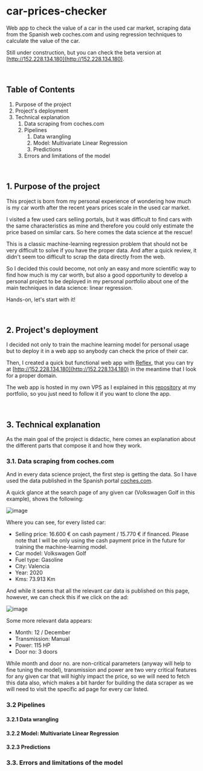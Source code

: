# car-prices-checker
Web app to check the value of a car in the used car market, scraping data from the Spanish web coches.com and using regression techniques to calculate the value of the car.

Still under construction, but you can check the beta version at [http://152.228.134.180](http://152.228.134.180).

<br>



## Table of Contents
1. Purpose of the project
2. Project's deployment
3. Technical explanation
    1. Data scraping from coches.com
    2. Pipelines
        1. Data wrangling
        2. Model: Multivariate Linear Regression
        3. Predictions
    3. Errors and limitations of the model
  
<br>



## 1. Purpose of the project

This project is born from my personal experience of wondering how much is my car worth after the recent years prices scale in the used car market.

I visited a few used cars selling portals, but it was difficult to find cars with the same characteristics as mine and therefore you could only estimate the price based on similar cars. So here comes the data science at the rescue!

This is a classic machine-learning regression problem that should not be very difficult to solve if you have the proper data. And after a quick review, it didn't seem too difficult to scrap the data directly from the web.

So I decided this could become, not only an easy and more scientific way to find how much is my car worth, but also a good opportunity to develop a personal project to be deployed in my personal portfolio about one of the main techniques in data science: linear regression.

Hands-on, let's start with it!

<br>



## 2. Project's deployment

I decided not only to train the machine learning model for personal usage but to deploy it in a web app so anybody can check the price of their car.

Then, I created a quick but functional web app with [Reflex](https://reflex.dev/), that you can try at [http://152.228.134.180](http://152.228.134.180) in the meantime that I look for a proper domain.

The web app is hosted in my own VPS as I explained in this [repository](https://github.com/lopezrbn/deployment-reflex-app-tutorial) at my portfolio, so you just need to follow it if you want to clone the app.

<br>



## 3. Technical explanation

As the main goal of the project is didactic, here comes an explanation about the different parts that compose it and how they work.


### 3.1. Data scraping from coches.com

And in every data science project, the first step is getting the data. So I have used the data published in the Spanish portal [coches.com](https://www.coches.com/).

A quick glance at the search page of any given car (Volkswagen Golf in this example), shows the following:

![image](https://github.com/lopezrbn/car-price-checker/assets/113603061/d8994835-a2e2-4ee2-a9af-bae9d2c74f1b)

Where you can see, for every listed car:
- Selling price: 16.600 € on cash payment / 15.770 € if financed. Please note that I will be only using the cash payment price in the future for training the machine-learning model.
- Car model: Volkswagen Golf
- Fuel type: Gasoline
- City: Valencia
- Year: 2020
- Kms: 73.913 Km

And while it seems that all the relevant car data is published on this page, however, we can check this if we click on the ad:

![image](https://github.com/lopezrbn/car-price-checker/assets/113603061/b15aa6b1-f6bb-48f3-8cd6-ac6c66bc16ab)

Some more relevant data appears:
- Month: 12 / December
- Transmission: Manual
- Power: 115 HP
- Door no: 3 doors

While month and door no. are non-critical parameters (anyway will help to fine tuning the model), transmission and power are two very critical features for any given car that will highly impact the price, so we will need to fetch this data also, which makes a bit harder for building the data scraper as we will need to visit the specific ad page for every car listed.




### 3.2 Pipelines


#### 3.2.1 Data wrangling


#### 3.2.2 Model: Multivariate Linear Regression


#### 3.2.3 Predictions

    
### 3.3. Errors and limitations of the model
